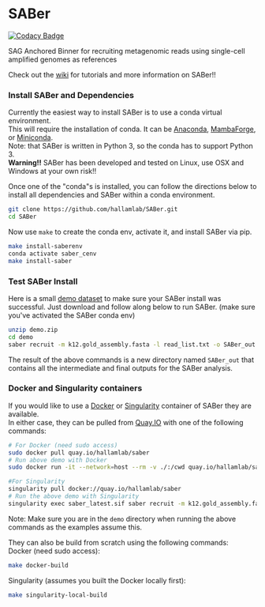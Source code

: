 # SABer

[![Codacy Badge](https://api.codacy.com/project/badge/Grade/1a2954edef114b81a583bb23ffba2ace)](https://app.codacy.com/gh/hallamlab/SABer?utm_source=github.com&utm_medium=referral&utm_content=hallamlab/SABer&utm_campaign=Badge_Grade_Dashboard)

SAG Anchored Binner for recruiting metagenomic reads using single-cell amplified genomes as references

Check out the [wiki](https://github.com/hallamlab/SABer/wiki) for tutorials and more information on SABer!!

### Install SABer and Dependencies
Currently the easiest way to install SABer is to use a conda virtual environment.  
This will require the installation of conda. It can be [Anaconda](https://www.anaconda.com/download), [MambaForge](https://mamba.readthedocs.io/en/latest/installation.html), or [Miniconda](https://docs.conda.io/en/latest/miniconda.html).\
Note: that SABer is written in Python 3, so the conda has to support Python 3.\
**Warning!!** SABer has been developed and tested on Linux, use OSX and Windows at your own risk!!

Once one of the "conda"s is installed, you can follow the directions below to install all dependencies and SABer within a conda environment.
```sh
git clone https://github.com/hallamlab/SABer.git
cd SABer
```
 Now use `make` to create the conda env, activate it, and install SABer via pip.
```sh
make install-saberenv
conda activate saber_cenv
make install-saber
```

### Test SABer Install
Here is a small [demo dataset](https://drive.google.com/file/d/1yUoPpoNRl6-CZHkRoUYDbikBJk4yC-3V/view?usp=sharing) to make sure your SABer install was successful.
Just download and follow along below to run SABer. (make sure you've activated the SABer conda env)
```sh
unzip demo.zip
cd demo
saber recruit -m k12.gold_assembly.fasta -l read_list.txt -o SABer_out -s SAG
```
The result of the above commands is a new directory named `SABer_out` that contains all the intermediate and final outputs for the SABer analysis. 

### Docker and Singularity containers
If you would like to use a [Docker](https://docs.docker.com/engine/install/) or [Singularity](https://docs.sylabs.io/guides/3.0/user-guide/installation.html) container of SABer they are available.\
In either case, they can be pulled from [Quay.IO](https://quay.io/repository/hallamlab/saber) with one of the following commands:
```sh
# For Docker (need sudo access)
sudo docker pull quay.io/hallamlab/saber
# Run above demo with Docker
sudo docker run -it --network=host --rm -v ./:/cwd quay.io/hallamlab/saber:latest saber recruit -m cwd/k12.gold_assembly.fasta -l cwd/docker_read_list.txt -o cwd/SABer_out -s cwd/SAG

#For Singularity
singularity pull docker://quay.io/hallamlab/saber
# Run the above demo with Singularity
singularity exec saber_latest.sif saber recruit -m k12.gold_assembly.fasta -l read_list.txt -o SABer_out -s SAG
```
Note: Make sure you are in the `demo` directory when running the above commands as the examples assume this.

They can also be build from scratch using the following commands:\
Docker (need sudo access):
```sh
make docker-build
```
Singularity (assumes you built the Docker locally first):
```sh
make singularity-local-build
``` 
